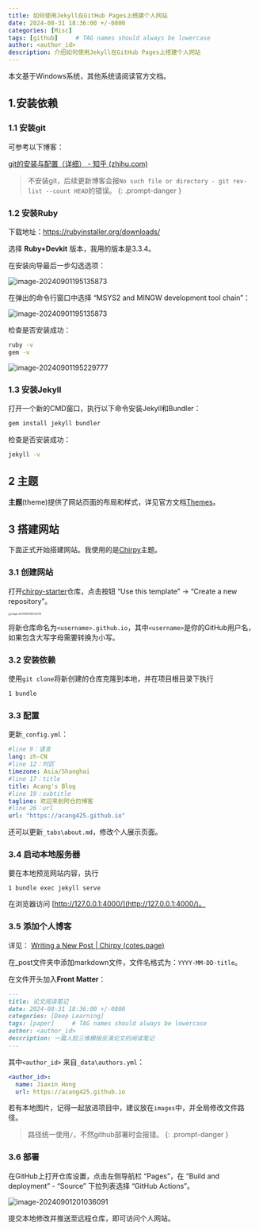 ```yaml
---
title: 如何使用Jekyll在GitHub Pages上搭建个人网站
date: 2024-08-31 18:36:00 +/-0800
categories: [Misc]
tags: [github]     # TAG names should always be lowercase
author: <author_id> 
description: 介绍如何使用Jekyll在GitHub Pages上搭建个人网站
---
```


本文基于Windows系统，其他系统请阅读官方文档。

## 1.安装依赖

### 1.1 安装git

可参考以下博客：

[git的安装与配置（详细） - 知乎 (zhihu.com)](https://zhuanlan.zhihu.com/p/597447255)

> 不安装git，后续更新博客会报`No such file or directory - git rev-list --count HEAD`的错误。
{: .prompt-danger }

### 1.2 安装Ruby

下载地址：https://rubyinstaller.org/downloads/

选择 **Ruby+Devkit** 版本，我用的版本是3.3.4。

在安装向导最后一步勾选选项：

![image-20240901195135873](/images/2024-09-01-how-to-build-githubio.assets/image-20240901195031009.png)

在弹出的命令行窗口中选择 “MSYS2 and MINGW development tool chain”：

![image-20240901195135873](/images/2024-09-01-how-to-build-githubio.assets/image-20240901195135873.png)

检查是否安装成功：

```bash
ruby -v 
gem -v 
```

![image-20240901195229777](/images/2024-09-01-how-to-build-githubio.assets/image-20240901195229777.png)

### 1.3 安装Jekyll

打开一个新的CMD窗口，执行以下命令安装Jekyll和Bundler：

```bash
gem install jekyll bundler 
```

检查是否安装成功：

```bash
jekyll -v 
```

## 2 主题

**主题**(theme)提供了网站页面的布局和样式，详见官方文档[Themes](https://jekyllrb.com/docs/themes/)。


## 3 搭建网站

下面正式开始搭建网站。我使用的是[Chirpy](https://chirpy.cotes.page/posts/getting-started/)主题。

### 3.1 创建网站

打开[chirpy-starter](https://github.com/cotes2020/chirpy-starter)仓库，点击按钮 “Use this template” → “Create a new repository”。

<img src="/images/2024-09-01-how-to-build-githubio.assets/image-20240901195532758.png" alt="image-20240901195532758" style="zoom: 33%;" />

将新仓库命名为`<username>.github.io`，其中`<username>`是你的GitHub用户名，如果包含大写字母需要转换为小写。

### 3.2 安装依赖

使用`git clone`将新创建的仓库克隆到本地，并在项目根目录下执行

```bash
1 bundle 
```

### 3.3 配置

更新`_config.yml`：

```yml
#line 9：语言
lang: zh-CN  
#line 12：时区
timezone: Asia/Shanghai
#line 17：title
title: Acang's Blog 
#line 19：subtitle
tagline: 欢迎来到阿仓的博客
#line 26：url
url: "https://acang425.github.io"
```

还可以更新`_tabs\about.md`，修改个人展示页面。

### 3.4 启动本地服务器

要在本地预览网站内容，执行

```
1 bundle exec jekyll serve 
```

在浏览器访问 [http://127.0.0.1:4000/](http://127.0.0.1:4000/)。

### 3.5 添加个人博客

详见：
[Writing a New Post | Chirpy (cotes.page)](https://chirpy.cotes.page/posts/write-a-new-post/)

在_post文件夹中添加markdown文件，文件名格式为：`YYYY-MM-DD-title`。

在文件开头加入**Front Matter**：

```markdown
---
title: 论文阅读笔记
date: 2024-08-31 18:36:00 +/-0800
categories: [Deep Learning]
tags: [paper]     # TAG names should always be lowercase
author: <author_id> 
description: 一篇人脸三维模板反演论文的阅读笔记
---
```

其中`<author_id>` 来自`_data\authors.yml`：

```yaml
<author_id>:
  name: Jiaxin Hong
  url: https://acang425.github.io
```

若有本地图片，记得一起放进项目中，建议放在`images`中，并全局修改文件路径。

> 路径统一使用`/`，不然github部署时会报错。
> {: .prompt-danger }

### 3.6 部署

在GitHub上打开仓库设置，点击左侧导航栏 “Pages”，在 “Build and deployment” - “Source” 下拉列表选择 “GitHub Actions”。

![image-20240901201036091](/images/2024-09-01-how-to-build-githubio.assets/image-20240901201036091.png)

提交本地修改并推送至远程仓库，即可访问个人网站。

